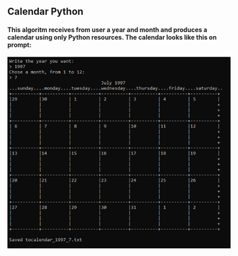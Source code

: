 ## Calendar Python

#### This algoritm receives from user a year and month and produces a calendar using only Python resources. The calendar looks like this on prompt:

![alt text](https://github.com/MiguelRFerreiraF/calendar_python/blob/main/demonstration.png "demonstration")

